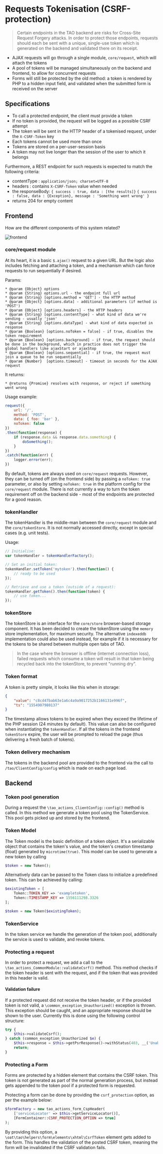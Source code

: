 <!--
parent: 'Documentation for core components'
created_at: '2019-04-12 16:36:27'
updated_at: '2019-05-12 22:20:01'
authors:
    - 'Martin Nicholson'
    - 'Martijn Swinkels'
tags:
    - 'Documentation for core components'
-->

# Requests Tokenisation (CSRF-protection)

> Certain endpoints in the TAO backend are risks for Cross-Site Request Forgery attacks. In order to protect those endpoints, requests should each be sent with a unique, single-use token which is generated on the backend and validated there on its receipt.

-   AJAX requests will go through a single module, `core/request`, which will attach the tokens
-   A pool of tokens will be managed simultaneously on the backend and frontend, to allow for concurrent requests
-   Forms will still be protected by the old method: a token is rendered by PHP to a hidden input field, and validated when the submitted form is received on the server

## Specifications

-   To call a protected endpoint, the client must provide a token
-   If no token is provided, the request will be logged as a possible CSRF attempt
-   The token will be sent in the HTTP header of a tokenised request, under the `X-CSRF-Token` key
-   Each tokens cannot be used more than once
-   Tokens are stored on a per-user-session basis
-   A token may not live longer than the session of the user to which it belongs

Furthermore, a REST endpoint for such requests is expected to match the following criteria:

-   contentType : `application/json; charset=UTF-8`
-   headers : contains `X-CSRF-Token` value when needed
-   the responseBody:
      `{ success : true, data : [the results]}`
      `{ success : false, data : {Exception}, message : 'Something went wrong' }`
-   returns 204 for empty content

## Frontend

How are the different components of this system related?

![frontend](../resources/Requests.png)

### core/request module

At its heart, it is a basic `$.ajax()` request to a given URL. But the logic also includes fetching and attaching a token, and a mechanism which can force requests to run sequentially if desired.

Params:

```
* @param {Object} options
* @param {String} options.url - the endpoint full url
* @param {String} [options.method = 'GET'] - the HTTP method
* @param {Object} [options.data] - additional parameters (if method is 'POST')
* @param {Object} [options.headers] - the HTTP headers
* @param {String} [options.contentType] - what kind of data we're sending - usually 'json'
* @param {String} [options.dataType] - what kind of data expected in response
* @param {Boolean} [options.noToken = false] - if true, disables the token requirement
* @param {Boolean} [options.background] - if true, the request should be done in the background, which in practice does not trigger the global handlers like ajaxStart or ajaxStop
* @param {Boolean} [options.sequential] - if true, the request must join a queue to be run sequentially
* @param {Number}  [options.timeout] - timeout in seconds for the AJAX request
```

It returns:

```
* @returns {Promise} resolves with response, or reject if something went wrong
```

Usage example:

```javascript
request({
    url: '/',
    method: 'POST',
    data: { foo: 'bar' },
    noToken: false
})
.then(function(response) {
    if (response.data && response.data.something) {
        doSomething();
    }
})
.catch(function(err) {
    logger.error(err);
})
```

By default, tokens are always used on `core/request` requests. However, they can be turned off (on the frontend side) by passing a `noToken: true` parameter, or also by setting `noToken: true` in the platform config for the `core/request` module. There is not currently a way to turn the token requirement off on the backend side - most of the endpoints are protected for a good reason.

### tokenHandler

The tokenHandler is the middle-man between the `core/request` module and the `core/tokenStore`. It is not normally accessed directly, except in special cases (e.g. unit tests).

Usage:

```javascript
// Initialise:
var tokenHandler = tokenHandlerFactory();

// Set an initial token:
tokenHandler.setToken('mytoken').then(function() {
    // ready to be used
});

// Retrieve and use a token (outside of a request):
tokenHandler.getToken().then(function(token) {
    // use token...
});
```

### tokenStore

The tokenStore is an interface for the `core/store` browser-based storage component. It has been decided to create the tokenStore using the `memory` store implementation, for maximum security. The alternative `indexeddb` implementation could also be used instead, for example if it is necessary for the tokens to be shared between multiple open tabs of TAO.

> In the case where the browser is offline (internet connection loss), failed requests which consume a token will result in that token being recycled back into the tokenStore, to prevent "running dry".


### Token format

A token is pretty simple, it looks like this when in storage:

```json
{
    "value": "c8cd47bab63e1a6c4a9a9017252b1166131e996f",
    "ts": "1554907980137"
}
```

The timestamp allows tokens to be expired when they exceed the lifetime of the PHP session (24 minutes by default). This value can also be configured when instantiating the `tokenHandler`. If all the tokens in the frontend `tokenStore` expire, the user will be prompted to reload the page (thus delivering a fresh batch of tokens).

### Token delivery mechanism

The tokens in the backend pool are provided to the frontend via the call to `/tao/ClientConfig/config` which is made on each page load.

## Backend

### Token pool generation

During a request the `\tao_actions_ClientConfig::config()` method is called. In this method we generate a token pool using the TokenService. This pool gets picked up and stored by the frontend.

### Token Model

The Token model is the basic definition of a token object. It's a serializable object that contains the token's value, and the token's creation timestamp (float) generated by `microtime(true)`.
This model can be used to generate a new token by calling 

```php
$token = new Token();
```

Alternatively data can be passed to the Token class to initialize a predefined token. This can be achieved by calling:

```php
$existingToken = [
    Token::TOKEN_KEY => 'exampletoken',
    Token::TIMESTAMP_KEY => 1556111298.3326
];

$token = new Token($existingToken);
```

### TokenService

In the token service we handle the generation of the token pool, additionally the service is used to validate, and revoke tokens.

### Protecting a request

In order to protect a request, we add a call to the `\tao_actions_CommonModule::validateCsrf()` method. This method checks if the token header is sent with the request, and if the token that was provided in this header is valid.

#### Validation failure

If a protected request did not receive the token header, or if the provided token is not valid, a `\common_exception_Unauthorized()` exception is thrown. This exception should be caught, and an appropriate response should be shown to the user.
Currently this is done using the following control structure:

```php
try {
    $this->validateCsrf();
} catch (common_exception_Unauthorized $e) {
    $this->response = $this->getPsrResponse()->withStatus(403, __('Unable to process your request'));
    return;
}
```

### Protecting a Form

Forms are protected by a hidden element that contains the CSRF token. This token is not generated as part of the normal generation process, but instead gets appended to the token pool if a protected form is requested.

Protecting a form can be done by providing the `csrf_protection` option, as per the example below:
```php
$formFactory = new tao_actions_form_CspHeader(
    ['serviceLocator' => $this->getServiceLocator()],
    [FormContainer::CSRF_PROTECTION_OPTION => true]
);
```

By providing this option, a `\oat\tao\helpers\form\elements\xhtml\CsrfToken` element gets added to the form. This handles the validation of the posted CSRF token, meaning the form will be invalidated if the CSRF validation fails.
